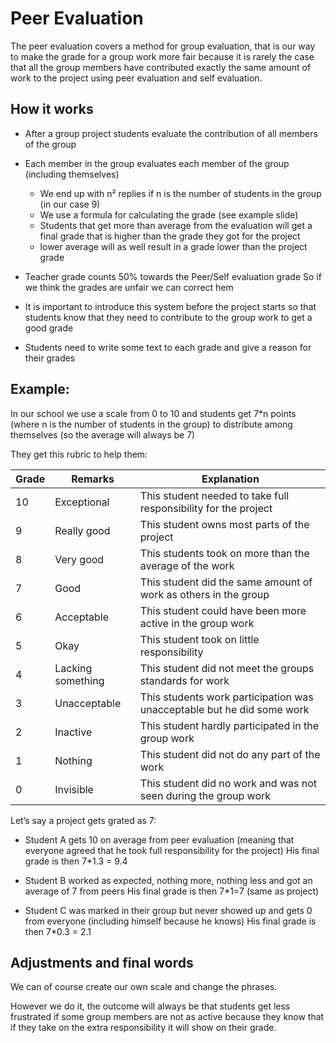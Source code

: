 # Peer Evaluation
The peer evaluation covers a method for group evaluation, that  is our way to make the grade for a group work more fair because it is rarely the case that all the group members have contributed exactly the same amount of work to the project using peer evaluation and self evaluation.

## How it works
- After a group project students evaluate the contribution of all members of the group
- Each member in the group evaluates each member of the group (including themselves)
	- We end up with n² replies if n is the number of students in the group (in our case 9)
	- We use a formula for calculating the grade (see example slide)
	- Students that get more than average from the evaluation will get a final grade that is higher than the grade they got for the project
	- lower average will as well result in a grade lower than the project grade

- Teacher grade counts 50% towards the Peer/Self evaluation grade
So if we think the grades are unfair we can correct hem
- It is important to introduce this system before the project starts so that students know that they need to contribute to the group work to get a good grade
- Students need to write some text to each grade and give a reason for their grades

## Example:
In our school we use a scale from 0 to 10 and students get 7*n points (where n is the number of students in the group) to distribute among themselves (so the average will always be 7)

They get this rubric to help them:

Grade | Remarks | Explanation 
-- | -- | -- 
10 | Exceptional |  This student needed to take full responsibility for the project
9 | Really good | This student owns most parts of the project
8 | Very good | This students took on more than the average of the work
7 | Good | This student did the same amount of work as others in the group
6 | Acceptable | This student could have been more active in the group work
5 | Okay | This student took on little responsibility
4 | Lacking something | This student did not meet the groups standards for work
3 | Unacceptable | This students work participation was unacceptable but he did some work
2 | Inactive | This student hardly participated in the group work
1 | Nothing | This student did not do any part of the work
0 | Invisible | This student did no work and was not seen during the group work

Let’s say a project gets grated as 7:

- Student A gets 10 on average from peer evaluation (meaning that everyone agreed that he took full responsibility for the project)
His final grade is then 7*1.3 = 9.4

- Student B worked as expected, nothing more, nothing less and got an average of 7 from peers
His final grade is then 7*1=7 (same as project)

- Student C was marked in their group but never showed up and gets 0 from everyone (including himself because he knows)
His final grade is then 7*0.3 = 2.1

## Adjustments and final words
We can of course create our own scale and change the phrases.

However we do it, the outcome will always be that students get less frustrated if some group members are not as active because they know that if they take on the extra responsibility it will show on their grade.
